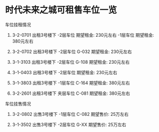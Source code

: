# 时代未来之城可租售车位一览

车位挂租情况

1. 3-2-0701 出租3号楼下 -2层车位 期望租金: 230元左右
                       -1层车位 期望租金: 380元左右

2. 3-2-0702 出租3号楼下 -2层车位 G-032 期望租金: 230元左右

3. 3-1-3103 出租3号楼下 -2层车位 G-108 期望租金: 230元左右

4. 3-1-0403 出租3号楼下 -2层车位 期望租金: 230元左右

5. 3-1-3803 出租3号楼下 -1层车位 C-164 期望租金: 380元左右

6. 3-2-2601 出租3号楼下 夹层车位 C-081 期望租金: 380元左右


车位挂售情况

1. 3-2-0802 出售3号楼下 -1层车位 C-082 期望售价: 25万左右

2. 3-1-3502 出售3号楼下 -2层车位 G-XX 期望售价: 25万左右


